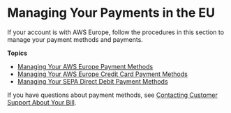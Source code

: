 # Managing Your Payments in the EU<a name="emea-payments"></a>

If your account is with AWS Europe, follow the procedures in this section to manage your payment methods and payments\. 

**Topics**
+ [Managing Your AWS Europe Payment Methods](edit-emea-payment-method.md)
+ [Managing Your AWS Europe Credit Card Payment Methods](manage-cc-emea.md)
+ [Managing Your SEPA Direct Debit Payment Methods](manage-debit-emea.md)

If you have questions about payment methods, see [Contacting Customer Support About Your Bill](billing-get-answers.md)\.